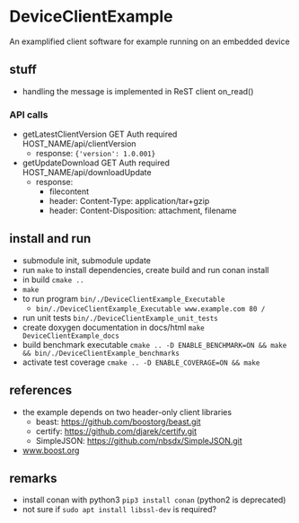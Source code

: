 # DeviceClientExample
An examplified client software for example running on an embedded device

## stuff
* handling the message is implemented in ReST client on_read()

### API calls
* getLatestClientVersion GET Auth required HOST_NAME/api/clientVersion
  * response: ```{'version': 1.0.001}```
* getUpdateDownload GET Auth required HOST_NAME/api/downloadUpdate
  * response:
    * filecontent
    * header: Content-Type: application/tar+gzip
    * header: Content-Disposition: attachment, filename

## install and run
* submodule init, submodule update
* run ```make``` to install dependencies, create build and run conan install
* in build ```cmake ..```
* ```make```
* to run program ```bin/./DeviceClientExample_Executable```
  * ```bin/./DeviceClientExample_Executable www.example.com 80 /```
* run unit tests ```bin/./DeviceClientExample_unit_tests```
* create doxygen documentation in docs/html ```make DeviceClientExample_docs```
* build benchmark executable ```cmake .. -D ENABLE_BENCHMARK=ON && make && bin/./DeviceClientExample_benchmarks```
* activate test coverage ```cmake .. -D ENABLE_COVERAGE=ON && make```


## references
* the example depends on two header-only client libraries
  * beast: https://github.com/boostorg/beast.git
  * certify: https://github.com/djarek/certify.git
  * SimpleJSON: https://github.com/nbsdx/SimpleJSON.git
* www.boost.org



## remarks
* install conan with python3 ```pip3 install conan``` (python2 is deprecated)
* not sure if ```sudo apt install libssl-dev``` is required?

